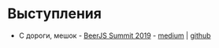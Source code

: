 # Выступления

- С дороги, мешок - [BeerJS Summit 2019](https://beerjssummit.com/) - [medium](https://medium.com/maria-machine/from-the-road-meshok-4b5d2612d983) | [github](/talks/from-the-road-meshok/readme.md)
